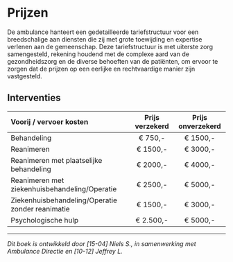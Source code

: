 # Prijzen
De ambulance hanteert een gedetailleerde tariefstructuur voor een breedschalige aan diensten die zij met grote 
toewijding en expertise verlenen aan de gemeenschap. Deze tariefstructuur is met uiterste zorg samengesteld, 
rekening houdend met de complexe aard van de gezondheidszorg en de diverse behoeften van de patiënten, 
om ervoor te zorgen dat de prijzen op een eerlijke en rechtvaardige manier zijn vastgesteld.

## Interventies

| Voorij / vervoer kosten | Prijs verzekerd | Prijs onverzekerd |
|:--------------------|:---------------:|:-----------------:|
| Behandeling | € 750,- | € 1500,- |
| Reanimeren | € 1500,- | € 3000,- |
| Reanimeren met plaatselijke behandeling | € 2000,- | € 4000,- |
| Reanimeren met ziekenhuisbehandeling/Operatie | € 2500,- | € 5000,- |
| Ziekenhuisbehandeling/Operatie zonder reanimatie | € 1500,- | € 3000,- |
| Psychologische hulp | € 2.500,- | € 5000,- |
---------------------

*Dit boek is ontwikkeld door [15-04] Niels S., in samenwerking met Ambulance Directie en [10-12] Jeffrey L.*